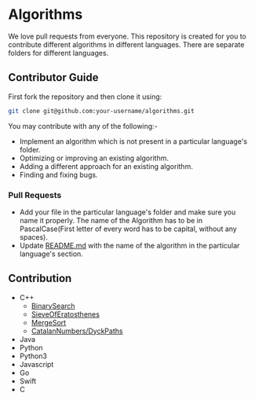 # Algorithms

We love pull requests from everyone. This repository is created for you to contribute different algorithms in different languages. There are separate folders for different languages.

## Contributor Guide

First fork the repository and then clone it using:


```bash
git clone git@github.com:your-username/algorithms.git
```
You may contribute with any of the following:-
* Implement an algorithm which is not present in a particular language's folder.
* Optimizing or improving an existing algorithm.
* Adding a different approach for an existing algorithm.
* Finding and fixing bugs.


### Pull Requests
- Add your file in the particular language's folder and make sure you name it properly. The name of the Algorithm has to be in PascalCase(First letter of every word has to be capital, without any spaces).
- Update [README.md](https://github.com/manishdangi98/algorithms/blob/master/README.md) with the name of the algorithm in the particular language's section.



## Contribution
* C++
    * [BinarySearch](https://github.com/manishdangi98/algorithms/blob/master/C%2B%2B/BinarySearch.cpp)
    * [SieveOfEratosthenes](https://github.com/lostmartian/algorithms/blob/master/C%2B%2B/SieveofEratosthenes.cpp)
    * [MergeSort](https://github.com/lostmartian/algorithms/blob/master/C%2B%2B/MergeSort.cpp)
    * [CatalanNumbers/DyckPaths](https://github.com/lostmartian/algorithms/blob/master/C%2B%2B/CatalanNumber:DyckPath.cpp)
* Java
* Python
* Python3
* Javascript
* Go
* Swift
* C

